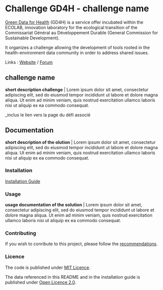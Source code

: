 # Challenge GD4H - challenge name

<a href="https://gd4h.ecologie.gouv.fr/" target="_blank" rel="noreferrer">Green Data for Health</a> (GD4H) is a service offer incubated within the ECOLAB, innovation laboratory for the ecological transition of the Commissariat Général au Développement Durable (General Commission for Sustainable Development).

It organizes a challenge allowing the development of tools rooted in the health-environment data community in order to address shared issues.

Links : 
<a href="https://challenge.gd4h.ecologie.gouv.fr/" target="_blank" rel="noreferrer">Website</a> /
<a href="https://forum.challenge.gd4h.ecologie.gouv.fr/" target="_blank" rel="noreferrer">Forum</a>

## challenge name

**short description challenge** | Lorem ipsum dolor sit amet, consectetur adipiscing elit, sed do eiusmod tempor incididunt ut labore et dolore magna aliqua. Ut enim ad minim veniam, quis nostrud exercitation ullamco laboris nisi ut aliquip ex ea commodo consequat.

_inclus le lien vers la page du défi associé

## **Documentation**

**short description of the olution** | Lorem ipsum dolor sit amet, consectetur adipiscing elit, sed do eiusmod tempor incididunt ut labore et dolore magna aliqua. Ut enim ad minim veniam, quis nostrud exercitation ullamco laboris nisi ut aliquip ex ea commodo consequat.

### **Installation**

[Installation Guide](/INSTALL.md)

### **Usage**

**usage documentation of the solution** | Lorem ipsum dolor sit amet, consectetur adipiscing elit, sed do eiusmod tempor incididunt ut labore et dolore magna aliqua. Ut enim ad minim veniam, quis nostrud exercitation ullamco laboris nisi ut aliquip ex ea commodo consequat.

### **Contributing**

If you wish to conribute to this project, please follow the [recommendations](/CONTRIBUTING.md).

### **Licence**

The code is published under [MIT Licence](/LICENSE).

The data referenced in this README and in the installation guide is published under <a href="https://www.etalab.gouv.fr/wp-content/uploads/2018/11/open-licence.pdf">Open Licence 2.0</a>.